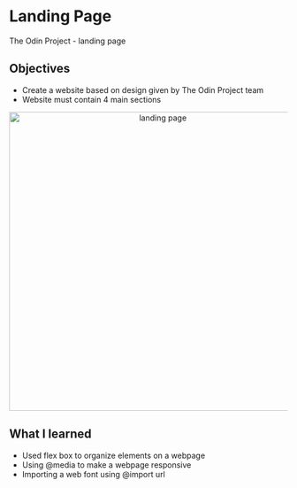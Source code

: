 # Landing Page

The Odin Project - landing page

## Objectives

- Create a website based on design given by The Odin Project team
- Website must contain 4 main sections

<p align="center">
<img src="https://imgur.com/4Ls5K6k.png" height="540px" width="540px" alt="landing page"/> 
</p>

## What I learned

- Used flex box to organize elements on a webpage
- Using @media to make a webpage responsive
- Importing a web font using @import url
